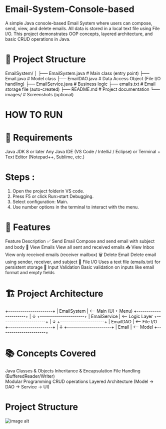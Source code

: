 # Email-System-Console-based
A simple Java console-based Email System where users can compose, send, view, and delete emails. All data is stored in a local text file using File I/O. This project demonstrates OOP concepts, layered architecture, and basic CRUD operations in Java.

# 📁 Project Structure

EmailSystem/
│
├── EmailSystem.java         # Main class (entry point)
├── Email.java               # Model class
├── EmailDAO.java            # Data Access Object (File I/O handling)
├── EmailService.java        # Business logic
├── emails.txt               # Email storage file (auto-created)
├── README.md                # Project documentation
└── images/                  # Screenshots (optional)
# HOW TO RUN

# 🔧 Requirements
Java JDK 8 or later
Any Java IDE (VS Code / IntelliJ / Eclipse) or
Terminal + Text Editor (Notepad++, Sublime, etc.)
# Steps :
1. Open the project folderin VS code.
2. Press F5 or click Run>start Debugging.
3. Select configuration: Main.
4. Use number options in the terminal to interact with the menu.


# 🧩 Features
Feature	Description
✅ Send Email	          Compose and send email with subject and body
📩 View Emails        	View all sent and received emails
📥 View Inbox	          View only received emails (receiver mailbox)
🗑️ Delete Email       	Delete email using sender, receiver, and subject
💾 File I/O           	Uses a text file (emails.txt) for persistent storage
🔐 Input Validation   	Basic validation on inputs like email format and empty fields

# 🏗️ Project Architecture

+----------------------+
|     EmailSystem      | <-- Main (UI + Menu)
+----------------------+
           |
           ↓
+----------------------+
|    EmailService      | <-- Logic Layer
+----------------------+
           |
           ↓
+----------------------+
|      EmailDAO        | <-- File I/O
+----------------------+
           |
           ↓
+----------------------+
|       Email          | <-- Model
+----------------------+

# 📚 Concepts Covered
Java Classes & Objects
Inheritance & Encapsulation
File Handling (BufferedReader/Writer)\
Modular Programming
CRUD operations
Layered Architecture (Model → DAO → Service → UI)

# Project Structure
![image alt]("https://github.com/Harshit1005/Email-System-Console-based/blob/579c0de91df26b8d38db41c7cdba172b6b6b549b/MENU.png")

